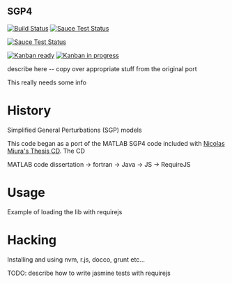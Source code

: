 SGP4
----

[![Build Status](https://travis-ci.org/koansys/sgp4.svg?branch=develop)](http://travis-ci.org/koansys/isat)
[![Sauce Test Status](https://saucelabs.com/buildstatus/koansys-oss)](https://saucelabs.com/u/koansys-oss)


[![Sauce Test Status](https://saucelabs.com/browser-matrix/koansys-oss.svg)](https://saucelabs.com/u/koansys-oss)

[![Kanban ready](https://badge.waffle.io/koansys/isat.png?label=ready&title=Ready)](https://waffle.io/koansys/isat)
[![Kanban in progress](https://badge.waffle.io/koansys/isat.png?label=in+progress&title=In+Progress)](https://waffle.io/koansys/isat)

describe here -- copy over appropriate stuff from the original port

This really needs some info

History
=======

Simplified General Perturbations (SGP) models 

This code began as a port of the MATLAB SGP4 code included with [Nicolas Miura's Thesis CD](http://digitalcommons.calpoly.edu/cgi/viewcontent.cgi?filename=0&article=1094&context=theses&type=additional). The CD 

MATLAB code dissertation -> fortran -> Java -> JS -> RequireJS

Usage
=====

Example of loading the lib with requirejs

Hacking
=======

Installing and using nvm, r.js, docco, grunt etc...

TODO: describe how to write jasmine tests with requirejs
